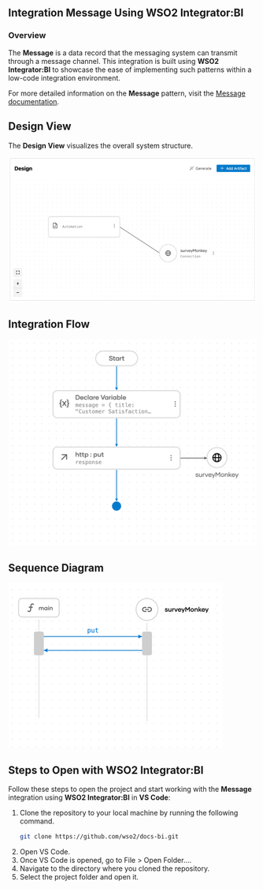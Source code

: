 ## Integration Message Using WSO2 Integrator:BI

### Overview

The **Message** is a data record that the messaging system can transmit through a message channel.
This integration is built using **WSO2 Integrator:BI** to showcase the ease of implementing such patterns within a low-code integration environment.

For more detailed information on the **Message** pattern, visit the [Message documentation](https://www.enterpriseintegrationpatterns.com/patterns/messaging/Message.html).

## Design View

The **Design View** visualizes the overall system structure.

![Design View](design.png)

## Integration Flow

![Flow Diagram](flow.png)

## Sequence Diagram

![Flow Diagram](sequence.png)

## Steps to Open with WSO2 Integrator:BI

Follow these steps to open the project and start working with the **Message** integration using **WSO2 Integrator:BI** in **VS Code**:

1. Clone the repository to your local machine by running the following command.
   ```bash
   git clone https://github.com/wso2/docs-bi.git
   ```
2. Open VS Code.
3. Once VS Code is opened, go to File > Open Folder....
4. Navigate to the directory where you cloned the repository.
5. Select the project folder and open it.

